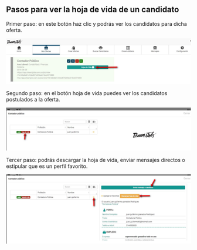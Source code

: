 ## Pasos para ver la hoja de vida de un candidato

Primer paso: en este botón haz clic y podrás ver los candidatos para dicha oferta.

![Prueba](/images/hojadevida-oferta.JPG)

Segundo paso: en el botón hoja de vida puedes ver los candidatos postulados a la oferta.

![Prueba](/images/hojadevida-candidatos-oferta.JPG)

Tercer paso: podrás descargar la hoja de vida, enviar mensajes directos o estipular que es un perfil favorito.

![Prueba](/images/hojadevida-funciones-oferta.JPG)
